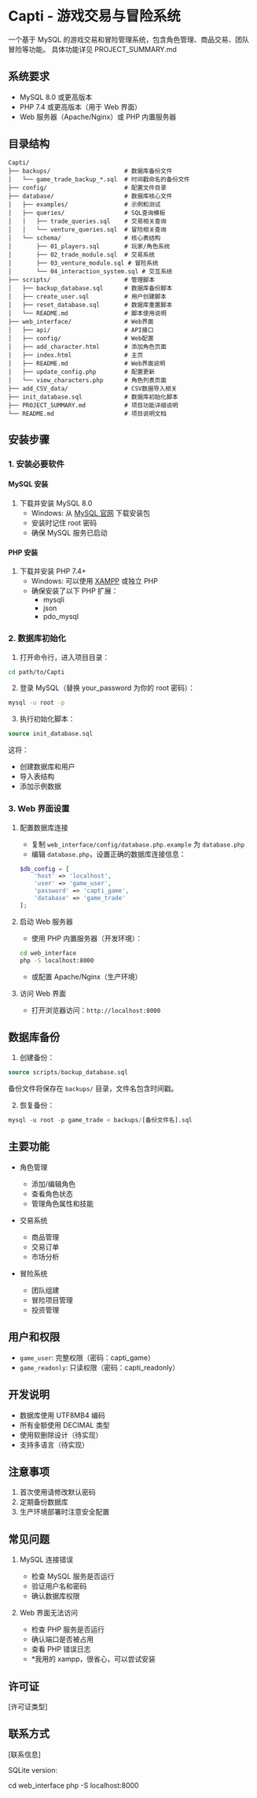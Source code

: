 # Capti - 游戏交易与冒险系统

一个基于 MySQL 的游戏交易和冒险管理系统，包含角色管理、商品交易、团队冒险等功能。
具体功能详见 PROJECT_SUMMARY.md

## 系统要求

- MySQL 8.0 或更高版本
- PHP 7.4 或更高版本（用于 Web 界面）
- Web 服务器（Apache/Nginx）或 PHP 内置服务器

## 目录结构

```
Capti/
├── backups/                     # 数据库备份文件
│   └── game_trade_backup_*.sql  # 时间戳命名的备份文件
├── config/                      # 配置文件目录
├── database/                    # 数据库核心文件
│   ├── examples/                # 示例和测试
│   ├── queries/                 # SQL查询模板
│   │   ├── trade_queries.sql    # 交易相关查询
│   │   └── venture_queries.sql  # 冒险相关查询
│   └── schema/                  # 核心表结构
│       ├── 01_players.sql       # 玩家/角色系统
│       ├── 02_trade_module.sql  # 交易系统
│       ├── 03_venture_module.sql # 冒险系统
│       └── 04_interaction_system.sql # 交互系统
├── scripts/                     # 管理脚本
│   ├── backup_database.sql      # 数据库备份脚本
│   ├── create_user.sql          # 用户创建脚本
│   ├── reset_database.sql       # 数据库重置脚本
│   └── README.md                # 脚本使用说明
├── web_interface/               # Web界面
│   ├── api/                     # API接口
│   ├── config/                  # Web配置
│   ├── add_character.html       # 添加角色页面
│   ├── index.html               # 主页
│   ├── README.md                # Web界面说明
│   ├── update_config.php        # 配置更新
│   └── view_characters.php      # 角色列表页面
├── add_CSV_data/                # CSV数据导入相关
├── init_database.sql            # 数据库初始化脚本
├── PROJECT_SUMMARY.md           # 项目功能详细说明
└── README.md                    # 项目说明文档
```

## 安装步骤

### 1. 安装必要软件

#### MySQL 安装

1. 下载并安装 MySQL 8.0
   - Windows: 从 [MySQL 官网](https://dev.mysql.com/downloads/mysql/) 下载安装包
   - 安装时记住 root 密码
   - 确保 MySQL 服务已启动

#### PHP 安装

1. 下载并安装 PHP 7.4+
   - Windows: 可以使用 [XAMPP](https://www.apachefriends.org/) 或独立 PHP
   - 确保安装了以下 PHP 扩展：
     - mysqli
     - json
     - pdo_mysql

### 2. 数据库初始化

1. 打开命令行，进入项目目录：

```bash
cd path/to/Capti
```

2. 登录 MySQL（替换 your_password 为你的 root 密码）：

```bash
mysql -u root -p
```

3. 执行初始化脚本：

```sql
source init_database.sql
```

这将：

- 创建数据库和用户
- 导入表结构
- 添加示例数据

### 3. Web 界面设置

1. 配置数据库连接

   - 复制 `web_interface/config/database.php.example` 为 `database.php`
   - 编辑 `database.php`，设置正确的数据库连接信息：

   ```php
   $db_config = [
       'host' => 'localhost',
       'user' => 'game_user',
       'password' => 'capti_game',
       'database' => 'game_trade'
   ];
   ```

2. 启动 Web 服务器

   - 使用 PHP 内置服务器（开发环境）：

   ```bash
   cd web_interface
   php -S localhost:8000
   ```

   - 或配置 Apache/Nginx（生产环境）

3. 访问 Web 界面
   - 打开浏览器访问：`http://localhost:8000`

## 数据库备份

1. 创建备份：

```sql
source scripts/backup_database.sql
```

备份文件将保存在 `backups/` 目录，文件名包含时间戳。

2. 恢复备份：

```sql
mysql -u root -p game_trade < backups/[备份文件名].sql
```

## 主要功能

- 角色管理

  - 添加/编辑角色
  - 查看角色状态
  - 管理角色属性和技能

- 交易系统

  - 商品管理
  - 交易订单
  - 市场分析

- 冒险系统
  - 团队组建
  - 冒险项目管理
  - 投资管理

## 用户和权限

- `game_user`: 完整权限（密码：capti_game）
- `game_readonly`: 只读权限（密码：capti_readonly）

## 开发说明

- 数据库使用 UTF8MB4 编码
- 所有金额使用 DECIMAL 类型
- 使用软删除设计（待实现）
- 支持多语言（待实现）

## 注意事项

1. 首次使用请修改默认密码
2. 定期备份数据库
3. 生产环境部署时注意安全配置

## 常见问题

1. MySQL 连接错误

   - 检查 MySQL 服务是否运行
   - 验证用户名和密码
   - 确认数据库权限

2. Web 界面无法访问
   - 检查 PHP 服务是否运行
   - 确认端口是否被占用
   - 查看 PHP 错误日志
   - \*我用的 xampp，很省心，可以尝试安装

## 许可证

[许可证类型]

## 联系方式

[联系信息]

SQLite version:

cd web_interface
php -S localhost:8000
